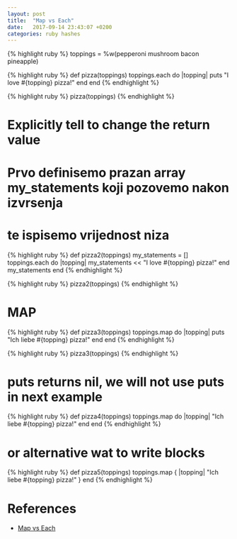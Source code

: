 ```yaml
---
layout: post
title:  "Map vs Each"
date:   2017-09-14 23:43:07 +0200
categories: ruby hashes
---
```


{% highlight ruby %}
toppings = %w(pepperoni mushroom bacon pineapple)

{% highlight ruby %}
def pizza(toppings)
  toppings.each do |topping|
    puts "I love #{topping} pizza!"
  end
end
{% endhighlight %}

{% highlight ruby %}
pizza(toppings)
{% endhighlight %}


# Explicitly tell to change the return value
# Prvo definisemo prazan array my_statements koji pozovemo nakon izvrsenja
# te ispisemo vrijednost niza

{% highlight ruby %}
def pizza2(toppings)
  my_statements = []
  toppings.each do |topping|
    my_statements << "I love #{topping} pizza!"
  end
  my_statements
end
{% endhighlight %}

{% highlight ruby %}
pizza2(toppings)
{% endhighlight %}

# MAP

{% highlight ruby %}
def pizza3(toppings)
  toppings.map do |topping|
    puts "Ich liebe #{topping} pizza!"
  end
end
{% endhighlight %}

{% highlight ruby %}
pizza3(toppings)
{% endhighlight %}

# puts returns nil, we will not use puts in next example

{% highlight ruby %}
def pizza4(toppings)
  toppings.map do |topping|
   "Ich liebe #{topping} pizza!"
 end
end
{% endhighlight %}

# or alternative wat to write blocks

{% highlight ruby %}
def pizza5(toppings)
  toppings.map { |topping| "Ich liebe #{topping} pizza!" }
end
{% endhighlight %}


# References

* [Map vs Each][map-vs-each]


[map-vs-each]: https://learn.onemonth.com/ruby-tutorial-map-vs-each-a692b63e1850
